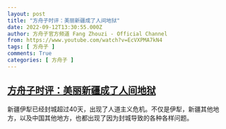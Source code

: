 ```yaml
---
layout: post
title: "方舟子时评：美丽新疆成了人间地狱"
date: 2022-09-12T13:30:55.000Z
author: 方舟子官方频道 Fang Zhouzi - Official Channel
from: https://www.youtube.com/watch?v=EcVXPMA7kN4
tags: [ 方舟子 ]
comments: True
categories: [ 方舟子 ]
---
```

<!--1662989455000-->
[方舟子时评：美丽新疆成了人间地狱](https://www.youtube.com/watch?v=EcVXPMA7kN4)
------

<div>
新疆伊犁已经封城超过40天，出现了人道主义危机。不仅是伊犁，新疆其他地方，以及中国其他地方，也都出现了因为封城导致的各种各样问题。
</div>
